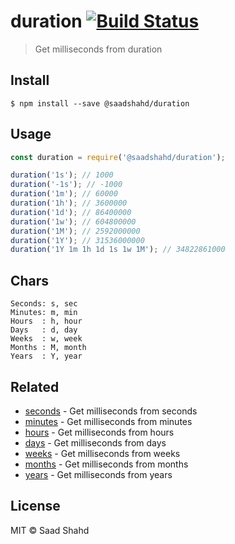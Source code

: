 # duration [![Build Status](https://travis-ci.org/saadshahd/duration.svg?branch=master)](https://travis-ci.org/saadshahd/duration)

> Get milliseconds from duration


## Install

```
$ npm install --save @saadshahd/duration
```


## Usage

```js
const duration = require('@saadshahd/duration');

duration('1s'); // 1000
duration('-1s'); // -1000
duration('1m'); // 60000
duration('1h'); // 3600000
duration('1d'); // 86400000
duration('1w'); // 604800000
duration('1M'); // 2592000000
duration('1Y'); // 31536000000
duration('1Y 1m 1h 1d 1s 1w 1M'); // 34822861000
```

## Chars
```
Seconds: s, sec
Minutes: m, min
Hours  : h, hour
Days   : d, day
Weeks  : w, week
Months : M, month
Years  : Y, year
```


## Related

- [seconds](https://github.com/saadshahd/seconds) - Get milliseconds from seconds
- [minutes](https://github.com/saadshahd/minutes) - Get milliseconds from minutes
- [hours](https://github.com/saadshahd/hours) - Get milliseconds from hours
- [days](https://github.com/saadshahd/days) - Get milliseconds from days
- [weeks](https://github.com/saadshahd/weeks) - Get milliseconds from weeks
- [months](https://github.com/saadshahd/months) - Get milliseconds from months
- [years](https://github.com/saadshahd/years) - Get milliseconds from years


## License

MIT © Saad Shahd

